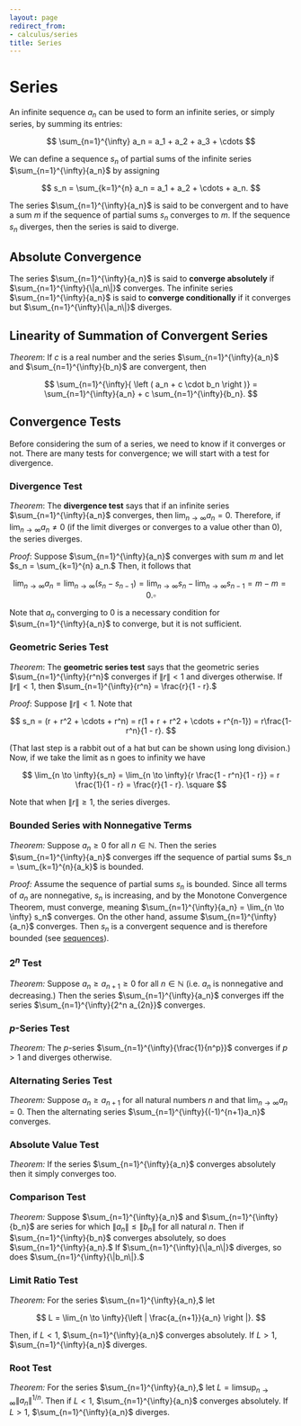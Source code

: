 ```yaml
---
layout: page
redirect_from:
- calculus/series
title: Series
---
```


# Series

An infinite sequence $a_n$ can be used to form an infinite series, or simply series, by summing its entries:

$$ \sum_{n=1}^{\infty} a_n = a_1 + a_2 + a_3 + \cdots $$

We can define a sequence $s_n$ of partial sums of the infinite series $\sum_{n=1}^{\infty}{a_n}$ by assigning

$$ s_n = \sum_{k=1}^{n} a_n = a_1 + a_2 + \cdots + a_n. $$

The series $\sum_{n=1}^{\infty}{a_n}$ is said to be convergent and to have a sum $m$ if the sequence of partial sums $s_n$ converges to $m.$ If the sequence $s_n$ diverges, then the series is said to diverge.

## Absolute Convergence
The series $\sum_{n=1}^{\infty}{a_n}$ is said to **converge absolutely** if $\sum_{n=1}^{\infty}{\|a_n\|}$ converges. The infinite series $\sum_{n=1}^{\infty}{a_n}$ is said to **converge conditionally** if it converges but $\sum_{n=1}^{\infty}{\|a_n\|}$ diverges.

## Linearity of Summation of Convergent Series

*Theorem*: If $c$ is a real number and the series $\sum_{n=1}^{\infty}{a_n}$ and $\sum_{n=1}^{\infty}{b_n}$ are convergent, then

$$ \sum_{n=1}^{\infty}{ \left ( a_n + c \cdot b_n \right )} =  \sum_{n=1}^{\infty}{a_n} + c \sum_{n=1}^{\infty}{b_n}. $$

## Convergence Tests

Before considering the sum of a series, we need to know if it converges or not. There are many tests for convergence; we will start with a test for divergence.

### Divergence Test

*Theorem*: The **divergence test** says that if an infinite series $\sum_{n=1}^{\infty}{a_n}$ converges, then $\lim_{n \to \infty}{a_n} = 0.$ Therefore, if $\lim_{n \to \infty}{a_n} \neq 0$ (if the limit diverges or converges to a value other than 0), the series diverges.

*Proof*: Suppose $\sum_{n=1}^{\infty}{a_n}$ converges with sum $m$ and let $s_n = \sum_{k=1}^{n} a_n.$ Then, it follows that

$$ \lim_{n \to \infty} a_n = \lim_{n \to \infty}{(s_n - s_{n-1})} = \lim_{n \to \infty}{s_n} - \lim_{n \to \infty}{s_{n-1}} = m - m = 0. \square $$

Note that $a_n$ converging to $0$ is a necessary condition for $\sum_{n=1}^{\infty}{a_n}$ to converge, but it is not sufficient.

### Geometric Series Test

*Theorem*: The **geometric series test** says that the geometric series $\sum_{n=1}^{\infty}{r^n}$ converges if $\|r\| < 1$ and diverges otherwise. If $\|r\| < 1,$ then $\sum_{n=1}^{\infty}{r^n} = \frac{r}{1 - r}.$

*Proof*: Suppose $\|r\| < 1.$ Note that

$$ s_n = (r + r^2 + \cdots + r^n) = r(1 + r + r^2 + \cdots + r^{n-1}) = r\frac{1-r^n}{1 - r}. $$

(That last step is a rabbit out of a hat but can be shown using long division.) Now, if we take the limit as n goes to infinity we have

$$ \lim_{n \to \infty}{s_n} = \lim_{n \to \infty}{r \frac{1 - r^n}{1 - r}} = r \frac{1}{1 - r} = \frac{r}{1 - r}. \square $$

Note that when $\|r\| \geq 1,$ the series diverges.

### Bounded Series with Nonnegative Terms

*Theorem:* Suppose $a_n \geq 0$ for all $n \in \mathbb{N}.$ Then the series $\sum_{n=1}^{\infty}{a_n}$ converges iff the sequence of partial sums $s_n = \sum_{k=1}^{n}{a_k}$ is bounded.

*Proof:* Assume the sequence of partial sums $s_n$ is bounded. Since all terms of $a_n$ are nonnegative, $s_n$ is increasing, and by the Monotone Convergence Theorem, must converge, meaning $\sum_{n=1}^{\infty}{a_n} = \lim_{n \to \infty} s_n$ converges. On the other hand, assume $\sum_{n=1}^{\infty}{a_n}$ converges. Then $s_n$ is a convergent sequence and is therefore bounded (see [sequences](./sequences.html)).

### $2^n$ Test
*Theorem:* Suppose $a_n \geq a_{n+1} \geq {0}$ for all $n \in \mathbb{N}$ (i.e. $a_n$ is nonnegative and decreasing.) Then the series $\sum_{n=1}^{\infty}{a_n}$ converges iff the series $\sum_{n=1}^{\infty}{2^n a_{2n}}$ converges.

### $p$-Series Test
*Theorem:* The $p$-series $\sum_{n=1}^{\infty}{\frac{1}{n^p}}$ converges if $p > 1$ and diverges otherwise.

### Alternating Series Test
*Theorem:* Suppose $a_n \geq a_{n+1}$ for all natural numbers $n$ and that $\lim_{n \to \infty}{a_n} = 0.$ Then the alternating series $\sum_{n=1}^{\infty}{(-1)^{n+1}a_n}$ converges.

### Absolute Value Test
*Theorem:*  If the series $\sum_{n=1}^{\infty}{a_n}$ converges absolutely then it simply converges too.

### Comparison Test
*Theorem:* Suppose $\sum_{n=1}^{\infty}{a_n}$ and $\sum_{n=1}^{\infty}{b_n}$ are series for which $\|a_n\| \leq \|b_n\|$ for all natural $n.$ Then if $\sum_{n=1}^{\infty}{b_n}$ converges absolutely, so does $\sum_{n=1}^{\infty}{a_n}.$ If $\sum_{n=1}^{\infty}{\|a_n\|}$ diverges, so does $\sum_{n=1}^{\infty}{\|b_n\|}.$

### Limit Ratio Test
*Theorem:* For the series $\sum_{n=1}^{\infty}{a_n},$ let

$$ L = \lim_{n \to \infty}{\left | \frac{a_{n+1}}{a_n} \right |}. $$ 

Then, if $L < 1,$ $\sum_{n=1}^{\infty}{a_n}$ converges absolutely. If $L > 1,$ $\sum_{n=1}^{\infty}{a_n}$ diverges.

### Root Test
*Theorem:*  For the series $\sum_{n=1}^{\infty}{a_n},$ let $L = \limsup_{n \to \infty}{\|a_n\|^{1/n}}.$ Then if $L < 1,$ $\sum_{n=1}^{\infty}{a_n}$ converges absolutely. If $L > 1,$ $\sum_{n=1}^{\infty}{a_n}$ diverges.